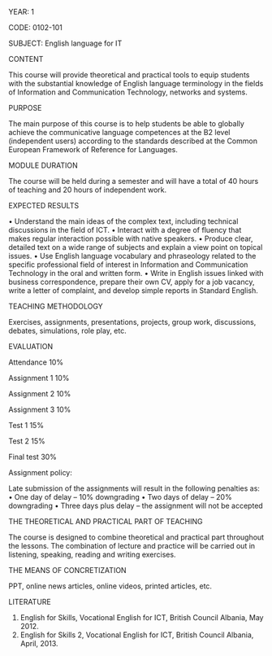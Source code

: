 YEAR: 1

CODE: 0102-101

SUBJECT: English language for IT

CONTENT

This course will provide theoretical and practical tools to equip students with the substantial knowledge of English language terminology in the fields of Information and Communication Technology, networks and systems.

PURPOSE

The main purpose of this course is to help students be able to globally achieve the communicative language competences at the B2 level (independent users) according to the standards described at the Common European Framework of Reference for Languages.

MODULE DURATION

The course will be held during a semester and will have a total of 40 hours of teaching and 20 hours of independent work.

EXPECTED RESULTS

•	Understand the main ideas of the complex text, including technical discussions in the field of ICT.
•	Interact with a degree of fluency that makes regular interaction possible with native speakers.
•	Produce clear, detailed text on a wide range of subjects and explain a view point on topical issues.
•	Use English language vocabulary and phraseology related to the specific professional field of interest in Information and Communication Technology in the oral and written form.
•	Write in English issues linked with business correspondence, prepare their own CV, apply for a job vacancy, write a letter of complaint, and develop simple reports in Standard English. 

TEACHING METHODOLOGY

Exercises, assignments, presentations, projects, group work, discussions, debates, simulations, role play, etc.

EVALUATION

Attendance 			  10%

Assignment 1 			10%

Assignment 2 			10%

Assignment 3 			10%

Test 1 				    15%

Test 2  				  15%

Final test 			  30%


Assignment policy:

Late submission of the assignments will result in the following penalties as:
•	One day of delay – 10% downgrading
•	Two days of delay – 20% downgrading 
•	Three days plus delay – the assignment will not be accepted


THE THEORETICAL AND PRACTICAL PART OF TEACHING

The course is designed to combine theoretical and practical part throughout the lessons. The combination of lecture and practice will be carried out in listening, speaking, reading and writing exercises. 

THE MEANS OF CONCRETIZATION

PPT, online news articles, online videos, printed articles, etc. 

LITERATURE	

1.	English for Skills, Vocational English for ICT, British Council Albania, May 2012.
2.	English for Skills 2, Vocational English for ICT, British Council Albania, April, 2013.

